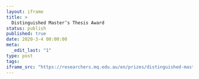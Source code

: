 ```yaml
---
layout: iframe
title: >
  Distinguished Master’s Thesis Award
status: publish
published: true
date: 2020-3-4 00:00:00
meta:
  _edit_last: "1"
type: post
tags:
iframe_src: "https://researchers.mq.edu.au/en/prizes/distinguished-masters-thesis-award"
---
```

        